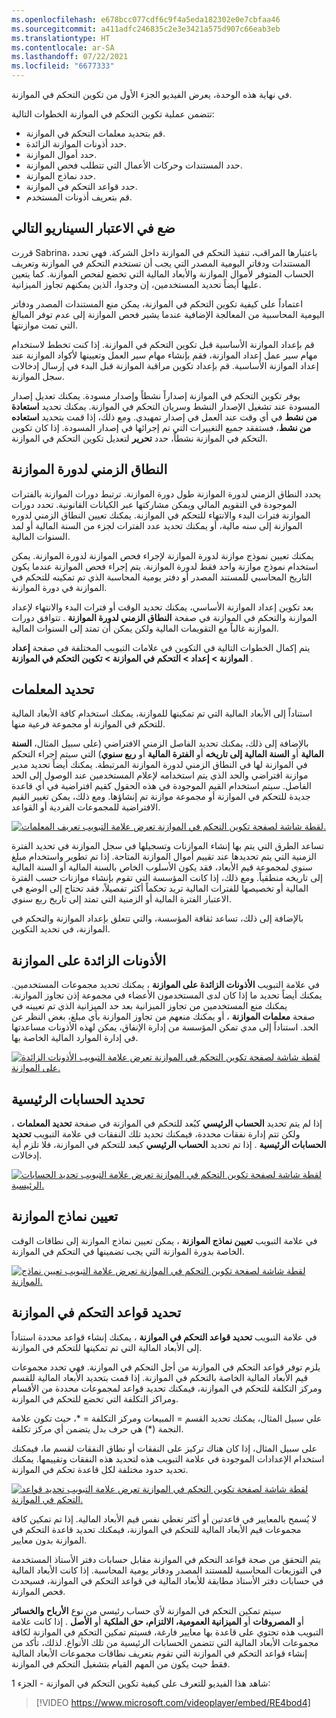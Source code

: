 ```yaml
---
ms.openlocfilehash: e678bcc077cdf6c9f4a5eda182302e0e7cbfaa46
ms.sourcegitcommit: a411adfc246835c2e3e3421a575d907c66eab3eb
ms.translationtype: HT
ms.contentlocale: ar-SA
ms.lasthandoff: 07/22/2021
ms.locfileid: "6677333"
---
```

في نهاية هذه الوحدة، يعرض الفيديو الجزء الأول من تكوين التحكم في الموازنة.

تتضمن عملية تكوين التحكم في الموازنة الخطوات التالية:

-   قم بتحديد معلمات التحكم في الموازنة.
-   حدد أذونات الموازنة الزائدة.
-   حدد أموال الموازنة.
-   حدد المستندات وحركات الأعمال التي تتطلب فحص الموازنة.
-   حدد نماذج الموازنة.
-   حدد قواعد التحكم في الموازنة.
-   قم بتعريف أذونات المستخدم.

## <a name="consider-the-following-scenario"></a>ضع في الاعتبار السيناريو التالي

قررت Sabrina، باعتبارها المراقب، تنفيذ التحكم في الموازنة داخل الشركة. فهي تحدد المستندات ودفاتر اليومية المصدر التي يجب أن تستخدم التحكم في الموازنة وتعريف الحساب المتوفر لأموال الموازنة والأبعاد المالية التي تخضع لفحص الموازنة. كما يتعين عليها أيضاً تحديد المستخدمين، إن وجدوا، الذين يمكنهم تجاوز الميزانية.

اعتماداً على كيفية تكوين التحكم في الموازنة، يمكن منع المستندات المصدر ودفاتر اليومية المحاسبية من المعالجة الإضافية عندما يشير فحص الموازنة إلى عدم توفر المبالغ التي تمت موازنتها.

قم بإعداد الموازنة الأساسية قبل تكوين التحكم في الموازنة. إذا كنت تخطط لاستخدام مهام سير عمل إعداد الموازنة، فقم بإنشاء مهام سير العمل وتعيينها لأكواد الموازنة عند إعداد الموازنة الأساسية. قم بإعداد تكوين مراقبة الموازنة قبل البدء في إرسال إدخالات سجل الموازنة.

يوفر تكوين التحكم في الموازنة إصداراً نشطاً وإصدار مسودة. يمكنك تعديل إصدار المسودة عند تشغيل الإصدار النشط وسريان التحكم في الموازنة. يمكنك تحديد **استعادة من نشط** في أي وقت عند العمل في إصدار تمهيدي. ومع ذلك، إذا قمت بتحديد **استعاده من نشط**، فستفقد جميع التغييرات التي تم إجرائها في إصدار المسودة. إذا كان تكوين التحكم في الموازنة نشطاً، حدد **تحرير** لتعديل تكوين التحكم في الموازنة.

## <a name="budget-cycle-time-span"></a>النطاق الزمني لدورة الموازنة

يحدد النطاق الزمني لدورة الموازنة طول دورة الموازنة. ترتبط دورات الموازنة بالفترات الموجودة في التقويم المالي ويمكن مشاركتها عبر الكيانات القانونية. تحدد دورات الموازنة فترات البدء والانتهاء للتحكم في الموازنة. يمكنك تعيين النطاق الزمني لدوره الموازنة إلى سنه مالية، أو يمكنك تحديد عدد الفترات لجزء من السنة المالية أو لمد السنوات المالية.

يمكنك تعيين نموذج موازنة لدورة الموازنة لإجراء فحص الموازنة لدورة الموازنة. يمكن استخدام نموذج موازنة واحد فقط لدورة الموازنة. يتم إجراء فحص الموازنة عندما يكون التاريخ المحاسبي للمستند المصدر أو دفتر يومية المحاسبة الذي تم تمكينه للتحكم في الموازنة في دورة الموازنة.

بعد تكوين إعداد الموازنة الأساسي، يمكنك تحديد الوقت أو فترات البدء والانتهاء لإعداد الموازنة والتحكم في الموازنة في صفحة **النطاق الزمني لدورة الموازنة** . تتوافق دورات الموازنة غالباً مع التقويمات المالية ولكن يمكن أن تمتد إلى السنوات المالية.

يتم إكمال الخطوات التالية في التكوين في علامات التبويب المختلفة في صفحة **إعداد الموازنة > إعداد > التحكم في الموازنة > تكوين التحكم في الموازنة** .

## <a name="define-parameters"></a>تحديد المعلمات

استناداً إلى الأبعاد المالية التي تم تمكينها للموازنة، يمكنك استخدام كافة الأبعاد المالية للتحكم في الموازنة أو مجموعة فرعية منها.

بالإضافة إلى ذلك، يمكنك تحديد الفاصل الزمني الافتراضي (على سبيل المثال، **السنة المالية** أو **السنة المالية إلى تاريخه** أو **الفترة المالية** أو **ربع سنوي**) التي سيتم إجراء التحكم في الموازنة لها في النطاق الزمني لدورة الموازنة المرتبطة. يمكنك أيضاً تحديد مدير موازنة افتراضي والحد الذي يتم استخدامه لإعلام المستخدمين عند الوصول إلى الحد الفاصل. سيتم استخدام القيم الموجودة في هذه الحقول كقيم افتراضية في أي قاعدة جديدة للتحكم في الموازنة أو مجموعة موازنة تم إنشاؤها. ومع ذلك، يمكن تغيير القيم الافتراضية للمجموعات الفردية أو القواعد.

[ ![لقطة شاشة لصفحة تكوين التحكم في الموازنة تعرض علامة التبويب تعريف المعلمات.](../media/define-parameters.png) ](../media/define-parameters.png#lightbox)

تساعد الطرق التي يتم بها إنشاء الموازنات وتسجيلها في سجل الموازنة في تحديد الفترة الزمنية التي يتم تحديدها عند تقييم أموال الموازنة المتاحة. إذا تم تطوير واستخدام مبلغ سنوي لمجموعة قيم الأبعاد، فقد يكون الأسلوب الخاص بالسنة المالية أو السنة المالية إلى تاريخه منطقياً. ومع ذلك، إذا كانت المؤسسة التي تقوم بإنشاء موازنات حسب الفترة المالية أو تخصيصها للفترات المالية تريد تحكماً أكثر تفصيلاً، فقد تحتاج إلى الوضع في الاعتبار الفترة المالية أو الزمنية التي تمتد إلى تاريخ ربع سنوي.

بالإضافة إلى ذلك، تساعد ثقافة المؤسسة، والتي تتعلق بإعداد الموازنة والتحكم في الموازنة، في تحديد التكوين.

##  <a name="over-budget-permissions"></a>الأذونات الزائدة على الموازنة

في علامة التبويب **الأذونات الزائدة على الموازنة** ، يمكنك تحديد مجموعات المستخدمين. يمكنك أيضاً تحديد ما إذا كان لدى المستخدمون الأعضاء في مجموعة إذن تجاوز الموازنة. يمكنك منع المستخدمين من تجاوز الميزانية بعد حد الميزانية الذي تم تعيينه في صفحة **معلمات الموازنة** ، أو يمكنك منعهم من تجاوز الموازنة بأي مبلغ، بغض النظر عن الحد. استناداً إلى مدي تمكن المؤسسة من إدارة الإنفاق، يمكن لهذه الأذونات مساعدتها في إدارة الموارد المالية الخاصة بها.

[ ![لقطة شاشة لصفحة تكوين التحكم في الموازنة تعرض علامة التبويب الأذونات الزائدة على الموازنة.](../media/over-budget-permissions.png) ](../media/over-budget-permissions.png#lightbox)
## <a name="select-main-accounts"></a>تحديد الحسابات الرئيسية

إذا لم يتم تحديد **الحساب الرئيسي** كبُعد للتحكم في الموازنة في صفحة **تحديد المعلمات** ، ولكن تتم إدارة نفقات محددة، فيمكنك تحديد تلك النفقات في علامة التبويب **تحديد الحسابات الرئيسية** . إذا تم تحديد **الحساب الرئيسي** كبعد للتحكم في الموازنة، فلا تلزم أية إدخالات.

[ ![لقطة شاشة لصفحة تكوين التحكم في الموازنة تعرض علامة التبويب تحديد الحسابات الرئيسية.](../media/select-main-accounts.png) ](../media/select-main-accounts.png#lightbox)

## <a name="assign-budget-models"></a>تعيين نماذج الموازنة

في علامة التبويب **تعيين نماذج الموازنة** ، يمكن تعيين نماذج الموازنة إلى نطاقات الوقت الخاصة بدورة الموازنة التي يجب تضمينها في التحكم في الموازنة.

[ ![لقطة شاشة لصفحة تكوين التحكم في الموازنة تعرض علامة التبويب تعيين نماذج الموازنة.](../media/assign-budget-models.png) ](../media/assign-budget-models.png#lightbox)

## <a name="define-budget-control-rules"></a>تحديد قواعد التحكم في الموازنة

في علامة التبويب **تحديد قواعد التحكم في الموازنة** ، يمكنك إنشاء قواعد محددة استناداً إلى الأبعاد المالية التي تم تمكينها للتحكم في الموازنة.

يلزم توفر قواعد التحكم في الموازنة من أجل التحكم في الموازنة. فهي تحدد مجموعات قيم الأبعاد المالية الخاصة بالتحكم في الموازنة. إذا قمت بتحديد الأبعاد المالية للقسم ومركز التكلفة للتحكم في الموازنة، فيمكنك تحديد قواعد لمجموعات محددة من الأقسام ومراكز التكلفة التي تخضع للتحكم في الموازنة.

علي سبيل المثال، يمكنك تحديد القسم = المبيعات ومركز التكلفة = \*، حيث تكون علامة النجمة (\*) هي حرف بدل يتضمن أي مركز تكلفة.

على سبيل المثال، إذا كان هناك تركيز على النفقات أو نطاق النفقات لقسم ما، فيمكنك استخدام الإعدادات الموجودة في علامة التبويب هذه لتحديد هذه النفقات وتقييمها. يمكنك تحديد حدود مختلفة لكل قاعدة تحكم في الموازنة.

[ ![لقطة شاشة لصفحة تكوين التحكم في الموازنة تعرض علامة التبويب تحديد قواعد التحكم في الموازنة.](../media/define-budget-control-rules.png) ](../media/define-budget-control-rules.png#lightbox)

لا يُسمح بالمعايير في قاعدتين أو أكثر تغطي نفس قيم الأبعاد المالية. إذا تم تمكين كافة مجموعات قيم الأبعاد المالية للتحكم في الموازنة، فيمكنك تحديد قاعدة التحكم في الموازنة بدون معايير.

يتم التحقق من صحة قواعد التحكم في الموازنة مقابل حسابات دفتر الأستاذ المستخدمة في التوزيعات المحاسبية للمستند المصدر ودفاتر يومية المحاسبة. إذا كانت الأبعاد المالية في حسابات دفتر الأستاذ مطابقة للأبعاد المالية في قواعد التحكم في الموازنة، فسيحدث فحص الموازنة.

سيتم تمكين التحكم في الموازنة لأي حساب رئيسي من نوع **الأرباح والخسائر** أو **المصروفات** أو **الميزانية العمومية، الالتزام، حق الملكية** أو **الأصل** . إذا كانت علامة التبويب هذه تحتوي على قاعدة بها معايير فارغة، فسيتم تمكين التحكم في الموازنة لكافة مجموعات الأبعاد المالية التي تتضمن الحسابات الرئيسية من تلك الأنواع. لذلك، تأكد من إنشاء قواعد التحكم في الموازنة التي تقوم بتعريف نطاقات مجموعات الأبعاد المالية فقط حيث يكون من المهم القيام بتشغيل التحكم في الموازنة.

شاهد هذا الفيديو للتعرف على كيفية تكوين التحكم في الموازنة - الجزء 1:


> [!VIDEO https://www.microsoft.com/videoplayer/embed/RE4bod4]
